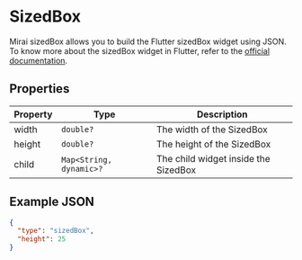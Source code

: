# SizedBox

Mirai sizedBox allows you to build the Flutter sizedBox widget using JSON.
To know more about the sizedBox widget in Flutter, refer to the [official documentation](https://api.flutter.dev/flutter/widgets/SizedBox-class.html).

## Properties

| Property | Type                    | Description                          |
|----------|-------------------------|--------------------------------------|
| width    | `double?`               | The width of the SizedBox            |
| height   | `double?`               | The height of the SizedBox           |
| child    | `Map<String, dynamic>?` | The child widget inside the SizedBox |

## Example JSON

```json
{
  "type": "sizedBox",
  "height": 25
}
```
